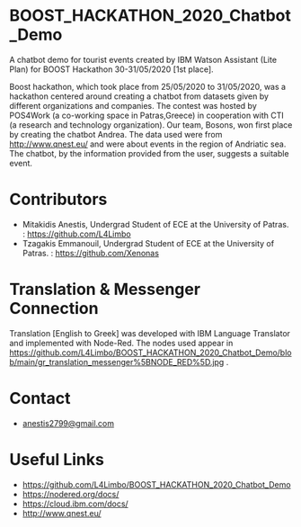 # BOOST_HACKATHON_2020_Chatbot_Demo
A chatbot demo for tourist events created by IBM Watson Assistant (Lite Plan) for BOOST Hackathon 30-31/05/2020 [1st place].

Boost hackathon, which took place from 25/05/2020 to 31/05/2020, was a hackathon centered around creating a chatbot from datasets given by different organizations and companies. The contest was hosted by POS4Work (a co-working space in Patras,Greece) in cooperation with CTI (a research and technology organization). 
Our team, Bosons, won first place by creating the chatbot Andrea. The data used were from http://www.qnest.eu/ and were about events in the region of Andriatic sea. The chatbot, by the information provided from the user, suggests a suitable event. 


# Contributors
* Mitakidis Anestis, Undergrad Student of ECE at the University of Patras. : https://github.com/L4Limbo
* Tzagakis Emmanouil, Undergrad Student of ECE at the University of Patras. : https://github.com/Xenonas

# Translation & Messenger Connection
Translation [English to Greek] was developed with IBM Language Translator and implemented with Node-Red. The nodes used appear in https://github.com/L4Limbo/BOOST_HACKATHON_2020_Chatbot_Demo/blob/main/gr_translation_messenger%5BNODE_RED%5D.jpg .

# Contact
* anestis2799@gmail.com

# Useful Links
* https://github.com/L4Limbo/BOOST_HACKATHON_2020_Chatbot_Demo
* https://nodered.org/docs/
* https://cloud.ibm.com/docs/
* http://www.qnest.eu/

